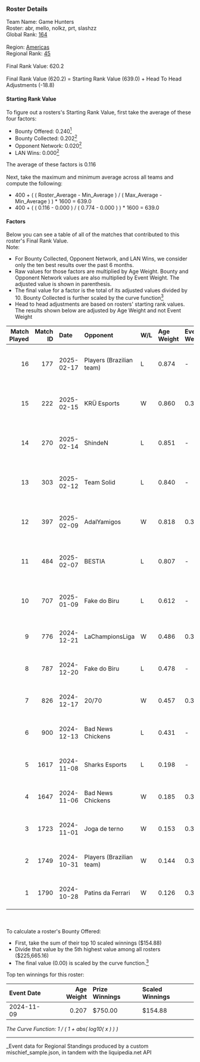 ### Roster Details<br />
Team Name: Game Hunters<br />
Roster: abr, mello, nolkz, prt, slashzz<br />
Global Rank: [164](../../standings_global_2025_04_07.md)<br />
<br />
Region: [Americas]( ../../standings_americas_2025_04_07.md)<br />
Regional Rank: [45]( ../../standings_americas_2025_04_07.md)<br />
<br />
Final Rank Value:  620.2<br />
<br />
Final Rank Value (620.2) = Starting Rank Value (639.0) + Head To Head Adjustments (-18.8)<br />

#### Starting Rank Value<br />
To figure out a rosters's Starting Rank Value, first take the average of these four factors:<br />
- Bounty Offered: 0.240[<sup>1</sup>](#table2)
- Bounty Collected: 0.202[<sup>2</sup>](#table1)
- Opponent Network: 0.020[<sup>2</sup>](#table1)
- LAN Wins: 0.000[<sup>2</sup>](#table1)

The average of these factors is 0.116<br />
<br />
Next, take the maximum and minimum average across all teams and compute the following:<br />
- 400 + ( ( Roster_Average - Min_Average ) / ( Max_Average - Min_Average ) ) * 1600 = 639.0
- 400 + ( ( 0.116 - 0.000 ) / ( 0.774 - 0.000 ) ) * 1600 = 639.0


#### Factors<br />
Below you can see a table of all of the matches that contributed to this roster's Final Rank Value.<br />
Note:<br />

- For Bounty Collected, Opponent Network, and LAN Wins, we consider only the ten best results over the past 6 months.
- Raw values for those factors are multiplied by Age Weight. Bounty and Opponent Network values are also multiplied by Event Weight. The adjusted value is shown in parenthesis.
- The final value for a factor is the total of its adjusted values divided by 10. Bounty Collected is further scaled by the curve function[<sup>3</sup>](#curveFunction)
- Head to head adjustments are based on rosters' starting rank values. The results shown below are adjusted by Age Weight and not Event Weight
<span id="table1"></span><br />


| Match Played | Match ID | Date       | Opponent                 | W/L | Age Weight | Event Weight | Bounty Collected | Opponent Network | LAN Wins  | H2H Adj. | Roster                           |
| -: | -: | :- | :- | :- | :- | :- | :- | :- | :- | -: | :- |
|           16 |      177 | 2025-02-17 | Players (Brazilian team) | L   | 0.874      | -            | -                | -                | -         |   -10.06 | abr, mello, nolkz, prt, slashzz  |
|           15 |      222 | 2025-02-15 | KRÜ Esports              | W   | 0.860      | 0.371        | 0.000 (0.000)    | 0.150 (0.048)    | 0 (0.000) |    12.31 | abr, mello, nolkz, prt, slashzz  |
|           14 |      270 | 2025-02-14 | ShindeN                  | L   | 0.851      | -            | -                | -                | -         |   -12.78 | abr, mello, nolkz, prt, slashzz  |
|           13 |      303 | 2025-02-12 | Team Solid               | L   | 0.840      | -            | -                | -                | -         |    -8.15 | abr, mello, nolkz, prt, slashzz  |
|           12 |      397 | 2025-02-09 | AdalYamigos              | W   | 0.818      | 0.371        | 0.001 (0.000)    | 0.200 (0.061)    | 0 (0.000) |    13.56 | abr, mello, nolkz, prt, slashzz  |
|           11 |      484 | 2025-02-07 | BESTIA                   | L   | 0.807      | -            | -                | -                | -         |    -5.79 | abr, mello, nolkz, prt, slashzz  |
|           10 |      707 | 2025-01-09 | Fake do Biru             | L   | 0.612      | -            | -                | -                | -         |   -11.78 | abr, mello, nolkz, pedrinzy, prt |
|            9 |      776 | 2024-12-21 | LaChampionsLiga          | W   | 0.486      | 0.384        | 0.000 (0.000)    | 0.173 (0.032)    | 0 (0.000) |     7.08 | abr, Lich, mello, pedrinzy, prt  |
|            8 |      787 | 2024-12-20 | Fake do Biru             | L   | 0.478      | -            | -                | -                | -         |    -9.48 | abr, Lich, mello, pedrinzy, prt  |
|            7 |      826 | 2024-12-17 | 20/70                    | W   | 0.457      | 0.384        | 0.001 (0.000)    | 0.108 (0.019)    | 0 (0.000) |     6.41 | abr, Lich, mello, pedrinzy, prt  |
|            6 |      900 | 2024-12-13 | Bad News Chickens        | L   | 0.431      | -            | -                | -                | -         |    -7.22 | abr, Lich, mello, pedrinzy, prt  |
|            5 |     1617 | 2024-11-08 | Sharks Esports           | L   | 0.198      | -            | -                | -                | -         |    -1.04 | abr, Lich, mello, pedrinzy, prt  |
|            4 |     1647 | 2024-11-06 | Bad News Chickens        | W   | 0.185      | 0.371        | 0.001 (0.000)    | 0.109 (0.007)    | 0 (0.000) |     2.80 | abr, Lich, mello, pedrinzy, prt  |
|            3 |     1723 | 2024-11-01 | Joga de terno            | W   | 0.153      | 0.371        | 0.000 (0.000)    | 0.069 (0.004)    | 0 (0.000) |     1.40 | abr, Lich, mello, pedrinzy, prt  |
|            2 |     1749 | 2024-10-31 | Players (Brazilian team) | W   | 0.144      | 0.371        | 0.008 (0.000)    | 0.541 (0.029)    | 0 (0.000) |     2.77 | abr, Lich, mello, pedrinzy, prt  |
|            1 |     1790 | 2024-10-28 | Patins da Ferrari        | W   | 0.126      | 0.371        | 0.000 (0.000)    | 0.061 (0.003)    | 0 (0.000) |     1.18 | abr, Lich, mello, pedrinzy, prt  |

<br />
<span id="table2"></span><br />
To calculate a roster's Bounty Offered:<br />

- First, take the sum of their top 10 scaled winnings ($154.88)
- Divide that value by the 5th highest value among all rosters ($225,665.16)
- The final value (0.00) is scaled by the curve function.[<sup>3</sup>](#curveFunction)

Top ten winnings for this roster:<br />

| Event Date | Age Weight | Prize Winnings | Scaled Winnings |
| :- | -: | :- | :- |
| 2024-11-09 |      0.207 | $750.00        | $154.88         |


<span id="curveFunction"></span>_The Curve Function: 1 / ( 1 + abs( log10( x ) ) )_<br />

---
_Event data for Regional Standings produced by a custom mischief_sample.json, in tandem with the liquipedia.net API<br />
